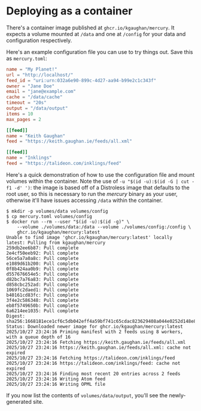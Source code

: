 # Deploying as a container

There's a container image published at `ghcr.io/kgaughan/mercury`.
It expects a volume mounted at `/data` and one at `/config` for your data and configuration respectively.

Here's an example configuration file you can use to try things out.
Save this as `mercury.toml`:

```toml
name = "My Planet!"
url = "http://localhost/"
feed_id = "uri:urn:032a6e90-899c-4d27-aa94-b99e2c1c343f"
owner = "Jane Doe"
email = "jane@example.com"
cache = "/data/cache"
timeout = "20s"
output = "/data/output"
items = 10
max_pages = 2

[[feed]]
name = "Keith Gaughan"
feed = "https://keith.gaughan.ie/feeds/all.xml"

[[feed]]
name = "Inklings"
feed = "https://talideon.com/inklings/feed"
```

Here's a quick demonstration of how to use the configuration file and mount volumes within the container.
Note the use of `-u "$(id -u):$(id -G | cut -f1 -d' ')`: the image is based off of a Distroless image that defaults to the root user, so this is necessary to run the _mercury_ binary as your user, otherwise it'll have issues accessing `/data` within the container.

```console
$ mkdir -p volumes/data volumes/config
$ cp mercury.toml volumes/config
$ docker run --rm --user "$(id -u):$(id -g)" \
    --volume ./volumes/data:/data --volume ./volumes/config:/config \
    ghcr.io/kgaughan/mercury:latest
Unable to find image 'ghcr.io/kgaughan/mercury:latest' locally
latest: Pulling from kgaughan/mercury
259db2ee6b87: Pull complete
2e4cf50eeb92: Pull complete
56ce5a7a0a8c: Pull complete
e1089d61b200: Pull complete
0f8b424aa0b9: Pull complete
d557676654e5: Pull complete
d82bc7a76a83: Pull complete
d858cbc252ad: Pull complete
1069fc2daed1: Pull complete
b40161cd83fc: Pull complete
3f4e2c586348: Pull complete
eb8f5749650b: Pull complete
6a6214ee1035: Pull complete
Digest: sha256:1668181ece1cf6c5db042eff4a59bf741c65cdac823629408a044e0252d148e8
Status: Downloaded newer image for ghcr.io/kgaughan/mercury:latest
2025/10/27 23:24:16 Priming manifest with 2 feeds using 8 workers, with a queue depth of 16
2025/10/27 23:24:16 Fetching https://keith.gaughan.ie/feeds/all.xml
2025/10/27 23:24:16 https://keith.gaughan.ie/feeds/all.xml: cache not expired
2025/10/27 23:24:16 Fetching https://talideon.com/inklings/feed
2025/10/27 23:24:16 https://talideon.com/inklings/feed: cache not expired
2025/10/27 23:24:16 Finding most recent 20 entries across 2 feeds
2025/10/27 23:24:16 Writing Atom feed
2025/10/27 23:24:16 Writing OPML file
```

If you now list the contents of `volumes/data/output`, you'll see the newly-generated site.
